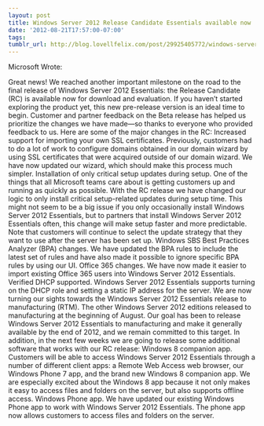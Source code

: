 ```yaml
---
layout: post
title: Windows Server 2012 Release Candidate Essentials available now
date: '2012-08-21T17:57:00-07:00'
tags: 
tumblr_url: http://blog.lovellfelix.com/post/29925405772/windows-server-2012-release-candidate-essentials
---
```


Microsoft Wrote:

Great news! We reached another important milestone on the road to the final release of Windows Server 2012 Essentials: the Release Candidate (RC) is available now for download and evaluation.
If you haven’t started exploring the product yet, this new pre-release version is an ideal time to begin. Customer and partner feedback on the Beta release has helped us prioritize the changes we have made—so thanks to everyone who provided feedback to us.
Here are some of the major changes in the RC:
Increased support for importing your own SSL certificates. Previously, customers had to do a lot of work to configure domains obtained in our domain wizard by using SSL certificates that were acquired outside of our domain wizard. We have now updated our wizard, which should make this process much simpler.
Installation of only critical setup updates during setup. One of the things that all Microsoft teams care about is getting customers up and running as quickly as possible. With the RC release we have changed our logic to only install critical setup-related updates during setup time. This might not seem to be a big issue if you only occasionally install Windows Server 2012 Essentials, but to partners that install Windows Server 2012 Essentials often, this change will make setup faster and more predictable. Note that customers will continue to select the update strategy that they want to use after the server has been set up.
Windows SBS Best Practices Analyzer (BPA) changes. We have updated the BPA rules to include the latest set of rules and have also made it possible to ignore specific BPA rules by using our UI.
Office 365 changes. We have now made it easier to import existing Office 365 users into Windows Server 2012 Essentials.
Verified DHCP supported. Windows Server 2012 Essentials supports turning on the DHCP role and setting a static IP address for the server.
We are now turning our sights towards the Windows Server 2012 Essentials release to manufacturing (RTM). The other Windows Server 2012 editions released to manufacturing at the beginning of August. Our goal has been to release Windows Server 2012 Essentials to manufacturing and make it generally available by the end of 2012, and we remain committed to this target.
In addition, in the next few weeks we are going to release some additional software that works with our RC release:
Windows 8 companion app. Customers will be able to access Windows Server 2012 Essentials through a number of different client apps: a Remote Web Access web browser, our Windows Phone 7 app, and the brand new Windows 8 companion app. We are especially excited about the Windows 8 app because it not only makes it easy to access files and folders on the server, but also supports offline access.
Windows Phone app. We have updated our existing Windows Phone app to work with Windows Server 2012 Essentials. The phone app now allows customers to access files and folders on the server.
